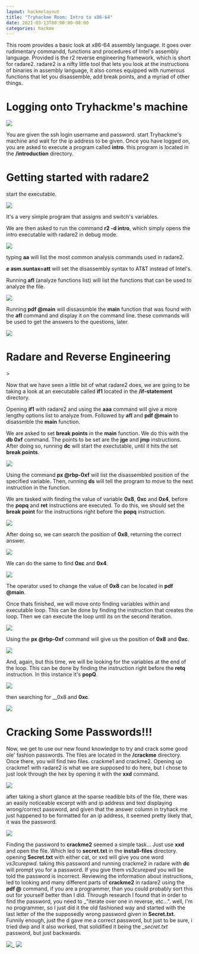 ```yaml
---
layout: hackmelayout
title: "Tryhackme Room: Intro to x86-64"
date: 2021-03-13T00:00:00-08:00 
categories: hackme
---
```


This room provides a basic look at x86-64 assembly language. It goes over rudimentary commandd, functions and procedures of Intel's assembly language. Provided is the r2 reverse engineering framework, which is short for radare2. radare2 is a nifty little tool that lets you look at the instructions of binaries in assembly language, it also comes equipped with numerous functions that let you disassemble, add break points, and a myriad of other things.

<h1>Logging onto Tryhackme's machine</h1>

![]({{site.baseurl}}/assets/thmlogin.jpg)

You are given the ssh login username and password. start Tryhackme's machine and wait for the ip address to be given. Once you have logged on, you are asked to execute a program called **intro**. this program is located in the __/introduction__ directory. 


<h1>Getting started with radare2</h1>
start the executable.

![]({{site.baseurl}}/assets/runintro.jpg)

It's a very simple program that assigns and switch's variables.

We are then asked to run the command __r2 -d intro__, which simply opens the intro executable with radare2 in debug mode. 

![]({{site.baseurl}}/assets/radare2intro.jpg)

typing __aa__ will list the most common analysis commands used in radare2.

__e asm.suntax=att__ will set the disassembly syntax to AT&T instead of Intel's.

Running __afl__ (analyze functions list) will list the functions that can be used to analyze the file.

![]({{site.baseurl}}/assets/afl.jpg)

Running __pdf @main__ will dissassmble the __main__ function that was found with the __afl__ command and display it on the command line. these commands will be used to get the answers to the questions, later.

![]({{site.baseurl}}/assets/pdfmain.jpg)

<h1>Radare and Reverse Engineering</h1>>

Now that we have seen a little bit of what radare2 does, we are going to be taking a look at an executable called __if1__ located in the __/if-statement__ directory.

Opening __if1__ with radare2 and using the __aaa__ command will give a more lengthy options list to analyze from. Followed by __afl__ and __pdf @main__ to disassmble the __main__ function.

We are asked to set __break points__ in the __main__ function. We do this with the __db 0xf__ command. The points to be set are the __jge__ and __jmp__ instructions.
After doing so, running __dc__ will start the exectutable, until it hits the set __break points__.

![]({{site.baseurl}}/assets/db1.jpg)

Using the command __px @rbp-0xf__ will list the disassembled position of the specified variable.
Then, running __ds__ will tell the program to move to the next instruction in the function. 

We are tasked with finding the value of variable __0x8__, __0xc__ and __0x4__, before the __popq__ and __ret__ instructions are executed. To do this, we should set the __break point__ for the instructions right before the __popq__ instruction.

![]({{site.baseurl}}/assets/db3.jpg)

After doing so, we can search the position of __0x8__, returning the correct answer.

![]({{site.baseurl}}/assets/db4.jpg)

We can do the same to find __0xc__ and __0x4__.

![]({{site.baseurl}}/assets/var1.jpg)

The operator used to change the value of __0x8__ can be located in __pdf @main__.

Once thats finished, we will move onto finding variables within and executable loop. This can be done by finding the instruction that creates the loop. Then we can execute the loop until its on the second iteration.

![]({{site.baseurl}}/assets/loop1.jpg)

Using the __px @rbp-0xf__ command will give us the position of __0x8__ and __0xc__.

![]({{site.baseurl}}/assets/oxc1.jpg)

And, again, but this time, we will be looking for the variables at the end of the loop. This can be done by finding the instruction right before the __retq__ instruction. In this instance it's __popQ__.

![]({{site.baseurl}}/assets/loop2.jpg)

then searching for __0x8 and __0xc__.

![]({{site.baseurl}}/assets/ox8c.jpg)

<h1>Cracking Some Passwords!!!</h1>

Now, we get to use our new found knowledge to try and crack some good ole' fashion passwords. The files are located in the __/crackme__ directory. Once there, you will find two files. crackme1 and crackme2. Opening up crackme1 with radare2 is what we are supposed to do here, but I chose to just look through the hex by opening it with the __xxd__ command. 

![]({{site.baseurl}}/assets/crackme1.jpg)

after taking a short glance at the sparse readible bits of the file, there was an easily noticeable excerpt with and ip address and text displaying wrong/correct password, and given that the answer column in tryhack me just happened to be formatted for an ip address, it seemed pretty likely that, it was the password.

![]({{site.baseurl}}/assets/crackme11.jpg)

Finding the password to __crackme2__ seemed a simple task... Just use __xxd__ and open the file. Which led to __secret.txt__ in the __install-files__ directory. opening __Secret.txt__ with either cat, or xxd will give you one word _vs3curepwd_. taking this password and running crackme2 in radare with __dc__ will prompt you for a password. If you give them _vs3curepwd_ you will be told the password is incorrect. Reviewing the information about instructions, led to looking and many different parts of __crackme2__ in radare2 using the __pdf @__ command, if you are a programmer, than you could probably sort this out for yourself better than I did. Through research I found that in order to find the password, you need to _"iterate over one in reverse, etc...". well, I'm no programmer, so I just did it the old fashioned way and started with the last letter of the the supposedly wrong password given in __Secret.txt__. Funnily enough, just the d gave me a correct password, but just to be sure, i tried dwp and it also worked, that solidified it being the __secret.txt_ password, but just backwards. 

![]({{site.baseurl}}/assets/securepword.jpg)_
![]({{site.baseurl}}/assets/securepwordy.jpg)